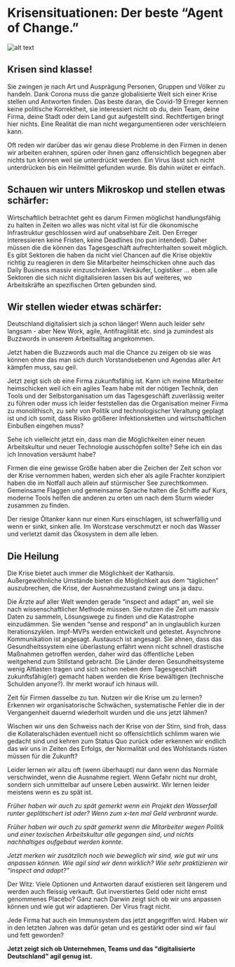 # Krisensituationen: Der beste “Agent of Change.” 

![alt text](../img/blog/2020-03-16-domi.webp "Covid fragt dich nicht wie du heisst, genauso wie dein Sitznachbar")

## Krisen sind klasse! 
Sie zwingen je nach Art und Ausprägung Personen, Gruppen und Völker zu handeln. Dank Corona muss die ganze globalisierte Welt sich einer Krise stellen und Antworten finden. Das beste daran, die Covid-19 Erreger kennen keine politische Korrektheit, sie interessiert nicht ob du, dein Team, deine Firma, deine Stadt oder dein Land gut aufgestellt sind. Rechtfertigen bringt hier nichts. Eine Realität die man nicht wegargumentieren oder verschleiern kann. 

Oft reden wir darüber das wir genau diese Probleme in den Firmen in denen wir arbeiten erahnen, spüren oder ihnen ganz offensichtlich begegnen aber nichts tun können weil sie unterdrückt werden. 
Ein Virus lässt sich nicht unterdrücken bis ein Heilmittel gefunden wurde. Bis dahin wütet er einfach. 

## Schauen wir unters Mikroskop und stellen etwas schärfer: 

Wirtschaftlich betrachtet geht es darum Firmen möglichst handlungsfähig zu halten in Zeiten wo alles was nicht vital ist für die ökonomische Infrastruktur geschlossen wird auf unabsehbare Zeit. Den Erreger interessieren  keine Fristen, keine Deadlines (no pun intended). Daher müssen die die können das Tagesgeschäft aufrechterhalten soweit möglich. Es gibt Sektoren die haben da nicht viel Chancen auf die Krise objektiv richtig zu reagieren in dem Sie Mitarbeiter heimschicken ohne auch das Daily Business massiv einzuschränken. Verkäufer, Logistiker … eben alle Sektoren die sich nicht digitalisieren lassen bis auf weiteres, wo Arbeitskräfte an spezifischen Orten gebunden sind. 

## Wir stellen wieder etwas schärfer: 

Deutschland digitalisiert sich ja schon länger! Wenn auch leider sehr langsam - aber New Work, agile, Antifragilität etc. sind ja zumindest als Buzzwords in unserem Arbeitsalltag angekommen. 

Jetzt haben die Buzzwords auch mal die Chance zu zeigen ob sie was können ohne das man sich durch Vorstandsebenen und Agendas aller Art kämpfen muss, sau geil.

Jetzt zeigt sich ob eine Firma zukunftsfähig ist. Kann ich meine Mitarbeiter heimschicken weil ich ein agiles Team habe mit der nötigen Technik, den Tools und der Selbstorganisation um das Tagesgeschäft zuverlässig weiter zu führen oder muss ich leider feststellen das die Organisation meiner Firma zu monolithisch, zu sehr von Politik und technologischer Veraltung geplagt ist und ich somit, dass Risiko größerer Infektionsketten und wirtschaftlichen Einbußen eingehen muss? 

Sehe ich vielleicht jetzt ein, dass man die Möglichkeiten einer neuen Arbeitskultur und neuer Technologie ausschöpfen sollte? Sehe ich ein das ich Innovation versäumt habe?  

Firmen die eine gewisse Größe haben aber die Zeichen der Zeit schon vor der Krise vernommen haben, werden sich eher als agile Frachter konzipiert haben die im Notfall auch allein auf stürmischer See zurechtkommen. Gemeinsame Flaggen und gemeinsame Sprache halten die Schiffe auf Kurs, moderne Tools helfen die anderen zu orten um nach dem Sturm wieder zusammen zu finden.

Der riesige Öltanker kann nur einen Kurs einschlagen, ist schwerfällig und wenn er sinkt, sinken alle. Im Worstcase verschmutzt er noch das Wasser und verletzt damit das Ökosystem in dem alle leben.  

## Die Heilung 

Die Krise bietet auch immer die Möglichkeit der Katharsis. Außergewöhnliche Umstände bieten die Möglichkeit aus dem “täglichen” auszubrechen, die Krise, der Ausnahmezustand zwingt uns ja dazu. 

Die Ärzte auf aller Welt wenden gerade “inspect and adapt” an, weil sie nach wissenschaftlicher Methode müssen. Sie nutzen die Zeit um massiv Daten zu sammeln, Lösungswege zu finden und die Katastrophe einzudämmen. Sie wenden “sense and respond” an in unglaublich kurzen Iterationszyklen. Impf-MVPs werden entwickelt und getestet. Asynchrone Kommunikation ist angesagt. Austausch ist angesagt. Sie ahnen, dass das Gesundheitssystem eine überlastung erfährt wenn nicht schnell drastische Maßnahmen getroffen werden, daher wird das öffentliche Leben weitgehend zum Stillstand gebracht. Die Länder deren Gesundheitsysteme wenig Altlasten tragen und sich schon neben dem Tagesgeschäft zukunftsfähig(er) gemacht haben werden die Krise bewältigen (technische Schulden anyone?). Ihr merkt worauf ich hinaus will.

Zeit für Firmen dasselbe zu tun. Nutzen wir die Krise um zu lernen? Erkennen wir organisatorische Schwächen, systematische Fehler die in der Vergangenheit dauernd wiederholt wurden und die uns jetzt lähmen? 

Wischen wir uns den Schweiss nach der Krise von der Stirn, sind froh, dass die Kollateralschäden eventuell nicht so offensichtlich schlimm waren wie gedacht sind und kehren zum Status Quo zurück oder erkennen wir endlich das wir uns in Zeiten des Erfolgs, der Normalität und des Wohlstands rüsten müssen für die Zukunft? 

Leider lernen wir allzu oft (wenn überhaupt) nur dann wenn das Normale verschwindet, wenn die Ausnahme regiert. Wenn Gefahr nicht nur droht, sondern sich unmittelbar auf unsere Leben auswirkt. Wir lernen leider meistens wenn es zu spät ist.

*Früher haben wir auch zu spät gemerkt wenn ein Projekt den Wasserfall runter geplätschert ist oder? Wenn zum x-ten mal Geld verbrannt wurde.* 

*Früher haben wir auch zu spät gemerkt wenn die Mitarbeiter wegen Politik und einer toxischen Arbeitskultur alle gegangen sind, und nichts nachhaltiges aufgebaut werden konnte.* 

*Jetzt merken wir zusätzlich noch wie beweglich wir sind, wie gut wir uns anpassen können. 
Wie agil sind wir denn wirklich? Wie sehr praktizieren wir “inspect and adapt?”*

Der Witz: Viele Optionen und Antworten darauf existieren seit längerem und werden auch fleissig verkauft. Gut inverstiertes Geld oder nicht ernst genommenes Placebo?
Ganz nach Darwin zeigt sich ob wir uns anpassen können und wie gut wir adaptieren. Der Virus fragt nicht.

Jede Firma hat auch ein Immunsystem das jetzt angegriffen wird. Haben wir in den letzten Jahren was dafür getan und es gestärkt oder sind wir faul und fett geworden? 

**Jetzt zeigt sich ob Unternehmen, Teams und das "digitalisierte Deutschland" agil genug ist.** 
